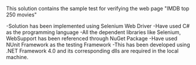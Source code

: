 This solution contains the sample test for verifying the web page "IMDB top 250 movies"

-Solution has been implemented using Selenium Web Driver
-Have used C# as the programming language
-All the dependent libraries like Selenium, WebSupport has been referenced through NuGet Package
-Have used NUnit Framework as the testing Framework
-This has been developed using .NET Framework 4.0 and its corresponding dlls are required in the local machine.
